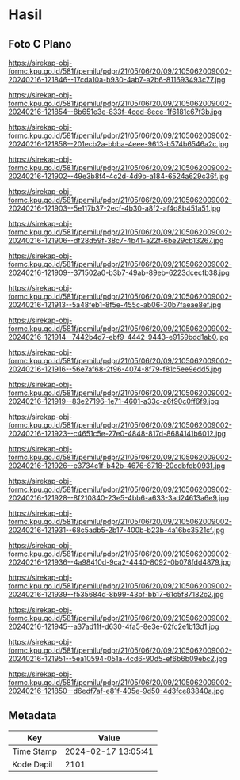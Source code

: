 # Hasil

## Foto C Plano

https://sirekap-obj-formc.kpu.go.id/581f/pemilu/pdpr/21/05/06/20/09/2105062009002-20240216-121846--17cda10a-b930-4ab7-a2b6-811693493c77.jpg

https://sirekap-obj-formc.kpu.go.id/581f/pemilu/pdpr/21/05/06/20/09/2105062009002-20240216-121854--8b651e3e-833f-4ced-8ece-1f6181c67f3b.jpg

https://sirekap-obj-formc.kpu.go.id/581f/pemilu/pdpr/21/05/06/20/09/2105062009002-20240216-121858--201ecb2a-bbba-4eee-9613-b574b6546a2c.jpg

https://sirekap-obj-formc.kpu.go.id/581f/pemilu/pdpr/21/05/06/20/09/2105062009002-20240216-121902--49e3b8f4-4c2d-4d9b-a184-6524a629c36f.jpg

https://sirekap-obj-formc.kpu.go.id/581f/pemilu/pdpr/21/05/06/20/09/2105062009002-20240216-121903--5e117b37-2ecf-4b30-a8f2-af4d8b451a51.jpg

https://sirekap-obj-formc.kpu.go.id/581f/pemilu/pdpr/21/05/06/20/09/2105062009002-20240216-121906--df28d59f-38c7-4b41-a22f-6be29cb13267.jpg

https://sirekap-obj-formc.kpu.go.id/581f/pemilu/pdpr/21/05/06/20/09/2105062009002-20240216-121909--371502a0-b3b7-49ab-89eb-6223dcecfb38.jpg

https://sirekap-obj-formc.kpu.go.id/581f/pemilu/pdpr/21/05/06/20/09/2105062009002-20240216-121913--5a48feb1-8f5e-455c-ab06-30b7faeae8ef.jpg

https://sirekap-obj-formc.kpu.go.id/581f/pemilu/pdpr/21/05/06/20/09/2105062009002-20240216-121914--7442b4d7-ebf9-4442-9443-e9159bdd1ab0.jpg

https://sirekap-obj-formc.kpu.go.id/581f/pemilu/pdpr/21/05/06/20/09/2105062009002-20240216-121916--56e7af68-2f96-4074-8f79-f81c5ee9edd5.jpg

https://sirekap-obj-formc.kpu.go.id/581f/pemilu/pdpr/21/05/06/20/09/2105062009002-20240216-121919--83e27196-1e71-4601-a33c-a6f90c0ff6f9.jpg

https://sirekap-obj-formc.kpu.go.id/581f/pemilu/pdpr/21/05/06/20/09/2105062009002-20240216-121923--c4651c5e-27e0-4848-817d-8684141b6012.jpg

https://sirekap-obj-formc.kpu.go.id/581f/pemilu/pdpr/21/05/06/20/09/2105062009002-20240216-121926--e3734c1f-b42b-4676-8718-20cdbfdb0931.jpg

https://sirekap-obj-formc.kpu.go.id/581f/pemilu/pdpr/21/05/06/20/09/2105062009002-20240216-121928--8f210840-23e5-4bb6-a633-3ad24613a6e9.jpg

https://sirekap-obj-formc.kpu.go.id/581f/pemilu/pdpr/21/05/06/20/09/2105062009002-20240216-121931--68c5adb5-2b17-400b-b23b-4a16bc3521cf.jpg

https://sirekap-obj-formc.kpu.go.id/581f/pemilu/pdpr/21/05/06/20/09/2105062009002-20240216-121936--4a98410d-9ca2-4440-8092-0b078fdd4879.jpg

https://sirekap-obj-formc.kpu.go.id/581f/pemilu/pdpr/21/05/06/20/09/2105062009002-20240216-121939--f535684d-8b99-43bf-bb17-61c5f87182c2.jpg

https://sirekap-obj-formc.kpu.go.id/581f/pemilu/pdpr/21/05/06/20/09/2105062009002-20240216-121945--a37ad11f-d630-4fa5-8e3e-62fc2e1b13d1.jpg

https://sirekap-obj-formc.kpu.go.id/581f/pemilu/pdpr/21/05/06/20/09/2105062009002-20240216-121951--5ea10594-051a-4cd6-90d5-ef6b6b09ebc2.jpg

https://sirekap-obj-formc.kpu.go.id/581f/pemilu/pdpr/21/05/06/20/09/2105062009002-20240216-121850--d6edf7af-e81f-405e-9d50-4d3fce83840a.jpg


## Metadata

| Key        | Value               |
| ---------- | ------------------- |
| Time Stamp | 2024-02-17 13:05:41 |
| Kode Dapil | 2101                |



